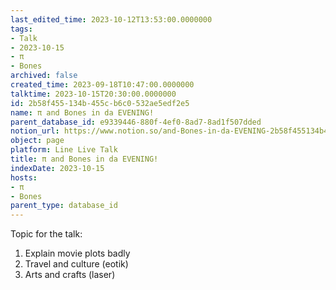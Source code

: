 ```yaml
---
last_edited_time: 2023-10-12T13:53:00.0000000
tags:
- Talk
- 2023-10-15
- π
- Bones
archived: false
created_time: 2023-09-18T10:47:00.0000000
talktime: 2023-10-15T20:30:00.0000000
id: 2b58f455-134b-455c-b6c0-532ae5edf2e5
name: π and Bones in da EVENING!
parent_database_id: e9339446-880f-4ef0-8ad7-8ad1f507dded
notion_url: https://www.notion.so/and-Bones-in-da-EVENING-2b58f455134b455cb6c0532ae5edf2e5
object: page
platform: Line Live Talk
title: π and Bones in da EVENING!
indexDate: 2023-10-15
hosts:
- π
- Bones
parent_type: database_id
---
```


Topic for the talk:
1. Explain movie plots  badly 
2. Travel and culture (eotik)
3. Arts and crafts (laser)

























